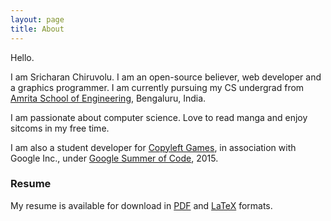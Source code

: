 ```yaml
---
layout: page
title: About
---
```


Hello.

I am Sricharan Chiruvolu. I am an open-source believer, web developer and a graphics programmer. I am currently pursuing my CS undergrad from [Amrita School of Engineering](http://www.amrita.edu), Bengaluru, India.

I am passionate about computer science. Love to read manga and enjoy sitcoms in my free time.

I am also a student developer for [Copyleft Games](http://www.copyleftgames.org), in association with Google Inc., under [Google Summer of Code](https://www.google-melange.com/gsoc/homepage/google/gsoc2015), 2015.


### Resume

My resume is available for download in [PDF](/assets/resume.pdf) and [LaTeX](/assets/resume.tex) formats.
